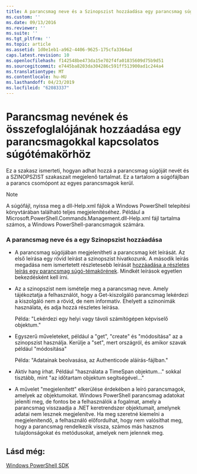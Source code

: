 ```yaml
---
title: A parancsmag neve és a Szinopszist hozzáadása egy parancsmag súgó-témakörének |} A Microsoft Docs
ms.custom: ''
ms.date: 09/13/2016
ms.reviewer: ''
ms.suite: ''
ms.tgt_pltfrm: ''
ms.topic: article
ms.assetid: 1d0e1eb1-a962-4406-9625-175cfa3364ad
caps.latest.revision: 10
ms.openlocfilehash: f142548be473da15e702f4fa01835609d75b9d51
ms.sourcegitcommit: e7445ba8203da304286c591ff513900ad1c244a4
ms.translationtype: MT
ms.contentlocale: hu-HU
ms.lasthandoff: 04/23/2019
ms.locfileid: "62083337"
---
```

# <a name="how-to-add-the-cmdlet-name-and-synopsis-to-a-cmdlet-help-topic"></a>Parancsmag nevének és összefoglalójának hozzáadása egy parancsmagokkal kapcsolatos súgótémakörhöz

Ez a szakasz ismerteti, hogyan adhat hozzá a parancsmag súgóját nevét és a SZINOPSZIST szakaszait megjelenő tartalmat. Ez a tartalom a súgófájlban a parancs csomópont az egyes parancsmagok kerül.

> [!NOTE]
> A súgófájl, nyissa meg a dll-Help.xml fájlok a Windows PowerShell telepítési könyvtárában található teljes megjelenítéséhez. Például a Microsoft.PowerShell.Commands.Management.dll-Help.xml fájl tartalma számos, a Windows PowerShell-parancsmagok számára.

### <a name="to-add-the-cmdlet-name-and-a-synopsis"></a>A parancsmag neve és a egy Szinopszist hozzáadása

- A parancsmag súgójában megjelenítheti a parancsmag két leírását. Az első leírása egy rövid leírást a szinopszist hivatkozunk. A második leírás megadása nem ismertetett részletesebb leírását [hozzáadása a részletes leírás egy parancsmag súgó-témakörének](./how-to-add-a-cmdlet-description.md). Mindkét leírások egyetlen bekezdésként kell írni.

- Az a szinopszist nem ismételje meg a parancsmag neve. Amely tájékoztatja a felhasználót, hogy a Get-kiszolgáló parancsmag lekérdezi a kiszolgáló nem a rövid, de nem informatív. Ehelyett a szinonimák használata, és adja hozzá részletes leírása.

  Példa: "Lekérdezi egy helyi vagy távoli számítógépen képviselő objektum."

- Egyszerű műveleteket, például a "get", "create" és "módosítása" az a szinopszist használja. Kerülje a "set", mert országról, és amikor szavak például "módosítása"

  Példa: "Adatainak beolvasása, az Authenticode aláírás-fájlban."

- Aktív hang írhat. Például "használata a TimeSpan objektum..." sokkal tisztább, mint "az időtartam objektum segítségével..."

- A művelet "megjelenített" elkerülése érdekében a leíró parancsmagok, amelyek az objektumokat. Windows PowerShell parancsmag adatokat jeleníti meg, de fontos be a felhasználók a fogalmat, amely a parancsmag visszaadja a .NET keretrendszer objektumait, amelynek adatai nem lesznek megjelenítve. Ha meg szeretné kiemelni a megjelenítendő, a felhasználó előfordulhat, hogy nem valósíthat meg, hogy a parancsmag rendelkezik vissza, számos más hasznos tulajdonságokat és metódusokat, amelyek nem jelennek meg.

## <a name="see-also"></a>Lásd még:

 [Windows PowerShell SDK](../windows-powershell-reference.md)